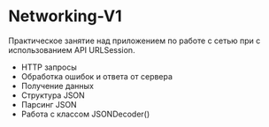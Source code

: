 # Networking-V1

Практическое занятие над приложением по работе с сетью при с использованием API URLSession. 

- HTTP запросы
- Обработка ошибок и ответа от сервера
- Получение данных
- Структура JSON
- Парсинг JSON
- Работа с классом JSONDecoder()
